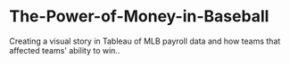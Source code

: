 # The-Power-of-Money-in-Baseball
Creating a visual story in Tableau of MLB payroll data and how teams that affected teams' ability to win.. 
